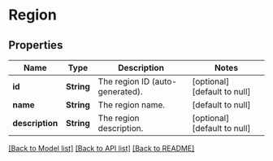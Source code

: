 # Region
## Properties

| Name | Type | Description | Notes |
|------------ | ------------- | ------------- | -------------|
| **id** | **String** | The region ID (auto-generated). | [optional] [default to null] |
| **name** | **String** | The region name. | [default to null] |
| **description** | **String** | The region description. | [optional] [default to null] |

[[Back to Model list]](../README.md#documentation-for-models) [[Back to API list]](../README.md#documentation-for-api-endpoints) [[Back to README]](../README.md)

